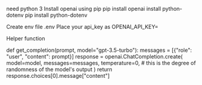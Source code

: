 need python 3
Install openai using pip
pip install openai
install python-dotenv
pip install python-dotenv

Create env file .env
Place your api_key as OPENAI_API_KEY=

Helper function 

def get_completion(prompt, model="gpt-3.5-turbo"):
    messages = [{"role": "user", "content": prompt}]
    response = openai.ChatCompletion.create(
        model=model,
        messages=messages,
        temperature=0, # this is the degree of randomness of the model's output
    )
    return response.choices[0].message["content"]

